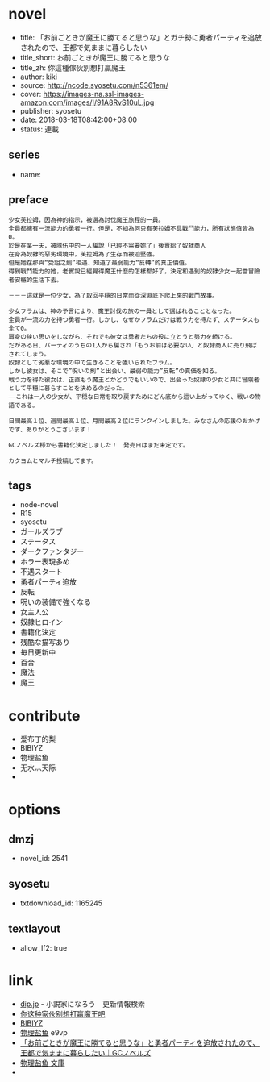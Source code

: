 # novel

- title: 「お前ごときが魔王に勝てると思うな」とガチ勢に勇者パーティを追放されたので、王都で気ままに暮らしたい
- title_short: お前ごときが魔王に勝てると思うな
- title_zh: 你這種傢伙別想打贏魔王
- author: kiki
- source: http://ncode.syosetu.com/n5361em/
- cover: https://images-na.ssl-images-amazon.com/images/I/91A8RvS10uL.jpg
- publisher: syosetu
- date: 2018-03-18T08:42:00+08:00
- status: 連載

## series

- name:

## preface


```
少女芙拉姆，因為神的指示，被選為討伐魔王旅程的一員。
全員都擁有一流能力的勇者一行。但是，不知為何只有芙拉姆不具戰鬥能力，所有狀態值皆為0。
於是在某一天，被隊伍中的一人騙說「已經不需要妳了」後賣給了奴隸商人
在身為奴隸的惡劣環境中，芙拉姆為了生存而被迫堅強。
但是她在那與“受詛之劍”相遇、知道了最弱能力“反轉”的真正價值。
得到戰鬥能力的她，老實說已經覺得魔王什麼的怎樣都好了，決定和遇到的奴隸少女一起當冒險者安穩的生活下去。

－－－這就是一位少女，為了取回平穩的日常而從深淵底下爬上來的戰鬥故事。

少女フラムは、神の予言により、魔王討伐の旅の一員として選ばれることとなった。
全員が一流の力を持つ勇者一行。しかし、なぜかフラムだけは戦う力を持たず、ステータスも全て0。
肩身の狭い思いをしながら、それでも彼女は勇者たちの役に立とうと努力を続ける。
だがある日、パーティのうちの1人から騙され「もうお前は必要ない」と奴隷商人に売り飛ばされてしまう。
奴隷として劣悪な環境の中で生きることを強いられたフラム。
しかし彼女は、そこで”呪いの剣”と出会い、最弱の能力”反転”の真価を知る。
戦う力を得た彼女は、正直もう魔王とかどうでもいいので、出会った奴隷の少女と共に冒険者として平穏に暮らすことを決めるのだった。
――これは一人の少女が、平穏な日常を取り戻すためにどん底から這い上がってゆく、戦いの物語である。

日間最高１位、週間最高１位、月間最高２位にランクインしました。みなさんの応援のおかげです、ありがとうございます！

GCノベルズ様から書籍化決定しました！　発売日はまだ未定です。

カクヨムとマルチ投稿してます。
```

## tags

- node-novel
- R15
- syosetu
- ガールズラブ
- ステータス
- ダークファンタジー
- ホラー表現多め
- 不遇スタート
- 勇者パーティ追放
- 反転
- 呪いの装備で強くなる
- 女主人公
- 奴隷ヒロイン
- 書籍化決定
- 残酷な描写あり
- 毎日更新中
- 百合
- 魔法
- 魔王

# contribute

- 爱布丁的梨
- BIBIYZ
- 物理盐鱼
- 无水灬天际
- 

# options

## dmzj

- novel_id: 2541

## syosetu

- txtdownload_id: 1165245

## textlayout

- allow_lf2: true

# link

- [dip.jp](https://narou.dip.jp/search.php?text=n5361em&novel=all&genre=all&new_genre=all&length=0&down=0&up=100) - 小説家になろう　更新情報検索
- [你这种家伙别想打赢魔王吧](https://tieba.baidu.com/f?kw=%E4%BD%A0%E8%BF%99%E7%A7%8D%E5%AE%B6%E4%BC%99%E5%88%AB%E6%83%B3%E6%89%93%E8%B5%A2%E9%AD%94%E7%8E%8B&ie=utf-8 "你这种家伙别想打赢魔王")
- [BIBIYZ](https://mega.nz/#F!x4JwDAgR!DMz0X522W7WsarvaKbPyhQ)
- [物理盐鱼](https://pan.baidu.com/s/1R3f2qxCEQZ61m_x4AYhlVQ) e9vp
- [「お前ごときが魔王に勝てると思うな」と勇者パーティを追放されたので、王都で気ままに暮らしたい｜GCノベルズ](http://micromagazine.net/gcn/omaegotokiga/)
- [物理盐鱼 文庫](https://tieba.baidu.com/p/5853088454)
- 


